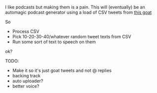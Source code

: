 I like podcasts but making them is a pain. This will (eventually) be an automagic podcast generator using a load of CSV tweets from [this goat](http://twitter.com/adr_ebooks)

So

* Process CSV
* Pick 10-20-30-40/whatever random tweet texts from CSV
* Run some sort of text to speech on them

ok?

TODO:
* Make it so it's just goat tweets and not @ replies
* backing track
* auto uploader?
* better voice?
